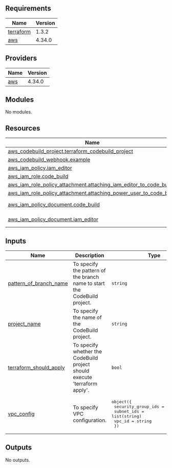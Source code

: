 <!-- BEGIN_TF_DOCS -->
## Requirements

| Name | Version |
|------|---------|
| <a name="requirement_terraform"></a> [terraform](#requirement\_terraform) | 1.3.2 |
| <a name="requirement_aws"></a> [aws](#requirement\_aws) | 4.34.0 |

## Providers

| Name | Version |
|------|---------|
| <a name="provider_aws"></a> [aws](#provider\_aws) | 4.34.0 |

## Modules

No modules.

## Resources

| Name | Type |
|------|------|
| [aws_codebuild_project.terraform_codebuild_project](https://registry.terraform.io/providers/hashicorp/aws/4.34.0/docs/resources/codebuild_project) | resource |
| [aws_codebuild_webhook.example](https://registry.terraform.io/providers/hashicorp/aws/4.34.0/docs/resources/codebuild_webhook) | resource |
| [aws_iam_policy.iam_editor](https://registry.terraform.io/providers/hashicorp/aws/4.34.0/docs/resources/iam_policy) | resource |
| [aws_iam_role.code_build](https://registry.terraform.io/providers/hashicorp/aws/4.34.0/docs/resources/iam_role) | resource |
| [aws_iam_role_policy_attachment.attaching_iam_editor_to_code_build](https://registry.terraform.io/providers/hashicorp/aws/4.34.0/docs/resources/iam_role_policy_attachment) | resource |
| [aws_iam_role_policy_attachment.attaching_power_user_to_code_build](https://registry.terraform.io/providers/hashicorp/aws/4.34.0/docs/resources/iam_role_policy_attachment) | resource |
| [aws_iam_policy_document.code_build](https://registry.terraform.io/providers/hashicorp/aws/4.34.0/docs/data-sources/iam_policy_document) | data source |
| [aws_iam_policy_document.iam_editor](https://registry.terraform.io/providers/hashicorp/aws/4.34.0/docs/data-sources/iam_policy_document) | data source |

## Inputs

| Name | Description | Type | Default | Required |
|------|-------------|------|---------|:--------:|
| <a name="input_pattern_of_branch_name"></a> [pattern\_of\_branch\_name](#input\_pattern\_of\_branch\_name) | To specify the pattern of the branch name to start the CodeBuild project. | `string` | `null` | no |
| <a name="input_project_name"></a> [project\_name](#input\_project\_name) | To specify the name of the CodeBuild project. | `string` | n/a | yes |
| <a name="input_terraform_should_apply"></a> [terraform\_should\_apply](#input\_terraform\_should\_apply) | To specify whether the CodeBuild project should execute 'terraform apply'. | `bool` | n/a | yes |
| <a name="input_vpc_config"></a> [vpc\_config](#input\_vpc\_config) | To specify VPC configuration. | <pre>object({<br>    security_group_ids = list(string)<br>    subnet_ids         = list(string)<br>    vpc_id             = string<br>  })</pre> | n/a | yes |

## Outputs

No outputs.
<!-- END_TF_DOCS -->
